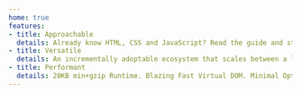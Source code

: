 ```yaml
---
home: true
features:
- title: Approachable
  details: Already know HTML, CSS and JavaScript? Read the guide and start building things in no time!
- title: Versatile
  details: An incrementally adoptable ecosystem that scales between a library and a full-featured framework.
- title: Performant
  details: 20KB min+gzip Runtime. Blazing Fast Virtual DOM. Minimal Optimization Efforts
---
```

